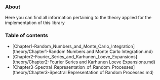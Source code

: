 ### About
Here you can find all information pertaining to the theory applied for the implementation of this library

### Table of contents
- [Chapter1-Random_Numbers_and_Monte_Carlo_Integration](theory/Chapter1-Random Numbers and Monte Carlo Integration.md)
- [Chapter2-Fourier_Series_and_Karhunen_Loeve_Expansions](theory/Chapter2-Fourier Series and Karhunen Loeve Expansions.md)
- [Chapter3-Spectral_Representation_of_Random_Processes](theory/Chapter3-Spectral Representation of Random Processes.md)

